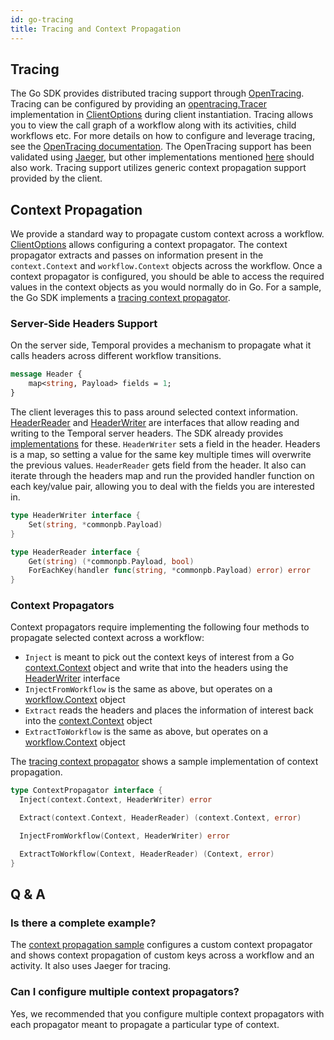 ```yaml
---
id: go-tracing
title: Tracing and Context Propagation
---
```


## Tracing

The Go SDK provides distributed tracing support through [OpenTracing](https://opentracing.io/). Tracing can be
configured by providing an [opentracing.Tracer](https://pkg.go.dev/github.com/opentracing/opentracing-go#Tracer)
implementation in [ClientOptions](https://pkg.go.dev/go.temporal.io/sdk/internal#ClientOptions) during client instantiation.
Tracing allows
you to view the call graph of a workflow along with its activities, child workflows etc. For more details on how to
configure and leverage tracing, see the [OpenTracing documentation](https://opentracing.io/docs/getting-started/).
The OpenTracing support has been validated using [Jaeger](https://www.jaegertracing.io/), but other implementations
mentioned [here](https://opentracing.io/docs/supported-tracers/) should also work. Tracing support utilizes generic context
propagation support provided by the client.

## Context Propagation

We provide a standard way to propagate custom context across a workflow.
[ClientOptions](https://pkg.go.dev/go.temporal.io/sdk/internal#ClientOptions)
allows configuring a context propagator. The context propagator extracts and passes on information present in the `context.Context`
and `workflow.Context` objects across the workflow. Once a context propagator is configured, you should be able to access the required values
in the context objects as you would normally do in Go.
For a sample, the Go SDK implements a [tracing context propagator](https://github.com/temporalio/sdk-go/blob/master/internal/tracer.go).

### Server-Side Headers Support

On the server side, Temporal provides a mechanism to propagate what it calls headers across different workflow
transitions.

```proto
message Header {
    map<string, Payload> fields = 1;
}
```

The client leverages this to pass around selected context information. [HeaderReader](https://pkg.go.dev/go.temporal.io/sdk/internal#HeaderReader)
and [HeaderWriter](https://pkg.go.dev/go.temporal.io/sdk/internal#HeaderWriter) are interfaces
that allow reading and writing to the Temporal server headers. The SDK already provides [implementations](https://github.com/temporalio/sdk-go/blob/master/internal/headers.go)
for these. `HeaderWriter` sets a field in the header. Headers is a map, so setting a value for the same key
multiple times will overwrite the previous values. `HeaderReader` gets field from the header. It also can iterate through the headers map and run the
provided handler function on each key/value pair, allowing you to deal with the fields you are interested in.

```go
type HeaderWriter interface {
	Set(string, *commonpb.Payload)
}

type HeaderReader interface {
	Get(string) (*commonpb.Payload, bool)
	ForEachKey(handler func(string, *commonpb.Payload) error) error
}
```

### Context Propagators

Context propagators require implementing the following four methods to propagate selected context across a workflow:

- `Inject` is meant to pick out the context keys of interest from a Go [context.Context](https://golang.org/pkg/context/#Context) object and write that into the
headers using the [HeaderWriter](https://pkg.go.dev/go.temporal.io/sdk/internal#HeaderWriter) interface
- `InjectFromWorkflow` is the same as above, but operates on a [workflow.Context](https://pkg.go.dev/go.temporal.io/sdk/internal#Context) object
- `Extract` reads the headers and places the information of interest back into the [context.Context](https://golang.org/pkg/context/#Context) object
- `ExtractToWorkflow` is the same as above, but operates on a [workflow.Context](https://pkg.go.dev/go.temporal.io/sdk/internal#Context) object

The [tracing context propagator](https://github.com/temporalio/temporal-go-sdk/blob/master/internal/tracer.go)
shows a sample implementation of context propagation.

```go
type ContextPropagator interface {
  Inject(context.Context, HeaderWriter) error

  Extract(context.Context, HeaderReader) (context.Context, error)

  InjectFromWorkflow(Context, HeaderWriter) error

  ExtractToWorkflow(Context, HeaderReader) (Context, error)
}
```

## Q & A

### Is there a complete example?

The [context propagation sample](https://github.com/temporalio/samples-go/blob/master/ctxpropagation/)
configures a custom context propagator and shows context propagation of custom keys across a workflow and an activity.
It also uses Jaeger for tracing.

### Can I configure multiple context propagators?

Yes, we recommended that you configure multiple context propagators with each propagator meant to propagate a particular type of context.
